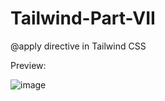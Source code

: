# Tailwind-Part-VII
@apply directive in Tailwind CSS

Preview:

![image](https://user-images.githubusercontent.com/15225177/223992440-ff3aaef0-abc9-4cef-aa70-9d14599aa3e4.png)
